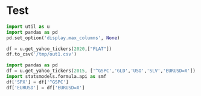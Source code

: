 # Test

```python
import util as u
import pandas as pd
pd.set_option('display.max_columns', None)
```


```python
df = u.get_yahoo_tickers(2020,["FLAT"])
df.to_csv('/tmp/out1.csv')
```


```python
import pandas as pd
df = u.get_yahoo_tickers(2015, ['^GSPC','GLD','USO','SLV','EURUSD=X'])
import statsmodels.formula.api as smf
df['SPX'] = df['^GSPC']
df['EURUSD'] = df['EURUSD=X']
```








